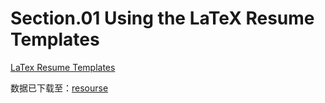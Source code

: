 # Section.01 Using the LaTeX Resume Templates

[LaTex Resume Templates](https://www.rpi.edu/dept/arc/training/latex/resumes/)

数据已下载至：[resourse](./resourse/resume)
